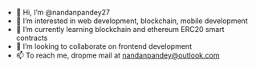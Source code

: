 - 👋 Hi, I’m @nandanpandey27
- 👀 I’m interested in web development, blockchain, mobile development
- 🌱 I’m currently learning blockchain and ethereum ERC20 smart contracts
- 💞️ I’m looking to collaborate on frontend development
- 📫 To reach me, dropme mail at nandanpandey@outlook.com

<!---
nandanpandey27/nandanpandey27 is a ✨ special ✨ repository because its `README.md` (this file) appears on your GitHub profile.
You can click the Preview link to take a look at your changes.
--->
